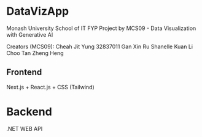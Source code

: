 # DataVizApp
Monash University School of IT
FYP Project by MCS09 - Data Visualization with Generative AI

Creators (MCS09):
Cheah Jit Yung 32837011
Gan Xin Ru
Shanelle Kuan Li Choo
Tan Zheng Heng


## Frontend
Next.js + React.js + CSS (Tailwind)

# Backend 
.NET WEB API